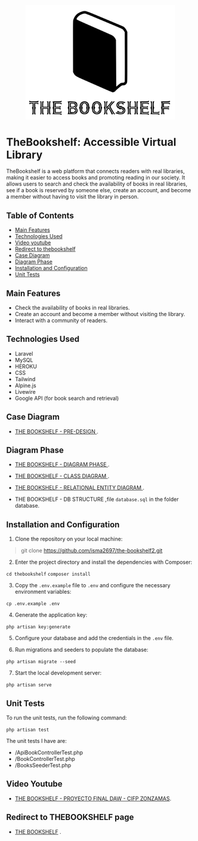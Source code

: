 <p align="center"><a href="https://laravel.com" target="_blank"><img src="/public/svg/icon-the-bookshelf.svg" width="400" alt="Laravel Logo"></a></p>



# TheBookshelf: Accessible Virtual Library

TheBookshelf is a web platform that connects readers with real libraries, making it easier to access books and promoting reading in our society. It allows users to search and check the availability of books in real libraries, see if a book is reserved by someone else, create an account, and become a member without having to visit the library in person.

## Table of Contents

- [Main Features](#main-features)
- [Technologies Used](#technologies-used)
- [Video youtube](#Video-youtube)
- [Redirect to thebookshelf](#Redirect-to-thebookshelf-page)
- [Case Diagram](#Case-Diagram)
- [Diagram Phase](#Diagram-Phase)
- [Installation and Configuration](#installation-and-configuration)
- [Unit Tests](#unit-tests)


## Main Features

- Check the availability of books in real libraries.
- Create an account and become a member without visiting the library.
- Interact with a community of readers.

## Technologies Used

- Laravel
- MySQL
- HEROKU
- CSS
- Tailwind
- Alpine.js
- Livewire
- Google API (for book search and retrieval)

## Case Diagram
 
- [THE BOOKSHELF - PRE-DESIGN ](https://www.figma.com/file/lkbYx5ObMaOSsgWJWpdyfK/diagrama-casos-de-uso?type=design&t=7lJOjzn9gMYqqKHa-1).

## Diagram Phase

- [THE BOOKSHELF - DIAGRAM PHASE ](https://www.figma.com/file/c8pFXBp9Y5ZaBIwy4qXmuy/preview-thebookshelf?type=design&t=7lJOjzn9gMYqqKHa-1).

- [THE BOOKSHELF - CLASS DIAGRAM ](https://drive.google.com/file/d/1QGv0ilAQgQ2f1Bk5lT-B2kkL-Q2bbrWw/view?usp=sharing).

- [THE BOOKSHELF - RELATIONAL ENTITY DIAGRAM ](https://drive.google.com/file/d/1CN_DanqRaOD8LW499V-4jWTay93bo_lt/view?usp=sharing).

- THE BOOKSHELF - DB STRUCTURE ,file ```database.sql``` in the folder database.


## Installation and Configuration

1. Clone the repository on your local machine:

> git clone https://github.com/isma2697/the-bookshelf2.git


2. Enter the project directory and install the dependencies with Composer:

```cd thebookshelf```
```composer install```


3. Copy the `.env.example` file to `.env` and configure the necessary environment variables:

```cp .env.example .env```


4. Generate the application key:

```php artisan key:generate```


5. Configure your database and add the credentials in the `.env` file.

6. Run migrations and seeders to populate the database:

```php artisan migrate --seed```


7. Start the local development server:

```php artisan serve```




## Unit Tests

To run the unit tests, run the following command:

```php artisan test```

The unit tests I have are:

- /ApiBookControllerTest.php
- /BookControllerTest.php
- /BooksSeederTest.php


## Video Youtube

- [THE BOOKSHELF - PROYECTO FINAL DAW - CIFP ZONZAMAS](https://youtu.be/gBwAMVfB9ko).

## Redirect to THEBOOKSHELF page

- [THE BOOKSHELF](http://pacific-mesa-14831.herokuapp.com/) .












